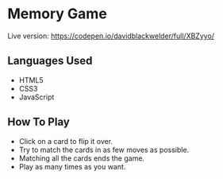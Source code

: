 # Memory Game

Live version: https://codepen.io/davidblackwelder/full/XBZyyo/

## Languages Used
* HTML5
* CSS3
* JavaScript

## How To Play
* Click on a card to flip it over. 
* Try to match the cards in as few moves as possible.
* Matching all the cards ends the game.
* Play as many times as you want.